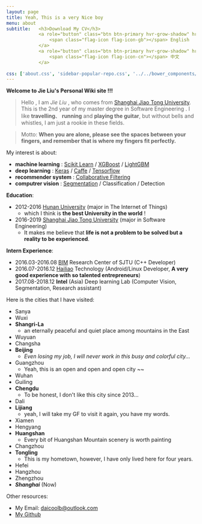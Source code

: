 ```yaml
---
layout: page
title: Yeah, This is a very Nice boy 
menu: about
subtitle:   <h3>Download My CV</h3>
            <a role="button" class="btn btn-primary hvr-grow-shadow" href="/assets/files/Beili_CV.pdf" target="_blanks">
                <span class="flag-icon flag-icon-gb"></span> English
            </a>
            <a role="button" class="btn btn-primary hvr-grow-shadow" href="/assets/files/Beili_CV_CN.pdf" target="_blanks">
                <span class="flag-icon flag-icon-cn"></span> 中文
            </a>
                            
css: ['about.css', 'sidebar-popular-repo.css', '../../bower_components/flag-icon-css/css/flag-icon.min.css']
---
```


**Welcome to Jie Liu's Personal Wiki site !!!**

> Hello , I am _Jie Liu_ , who comes from [Shanghai Jiao Tong University](http://www.sjtu.edu.cn/). This is the 2nd year of my master degree in Software Engineering . I like **travelling**、 **running** and **playing the guitar**, but without bells and whistles, I am just a rookie in these fields.

>  Motto: **When you are alone, please see the spaces between your fingers, and remember that is where my fingers fit perfectly.**

My interest is about:

- **machine learning** : [Scikit Learn](http://scikit-learn.org/stable/) / [XGBoost](https://xgboost.readthedocs.io/en/latest/) / [LightGBM](https://github.com/Microsoft/LightGBM)
- **deep learning** : [Keras](https://keras-cn.readthedocs.io/) / [Caffe](http://caffe.berkeleyvision.org/tutorial/) / [Tensorflow](www.tensorflow.org/)
- **recommender system** :  [Collaborative Filtering](https://github.com/benfred/implicit)
- **computrer vision** : [Segmentation](http://blog.qure.ai/notes/semantic-segmentation-deep-learning-review) / Classification / Detection

**Education**:

 - 2012-2016 [Hunan University](http://www.hnu.edu.cn/) (major in The Internet of Things)
    - which I think is **the best University in the world** !
 - 2016-2019 [Shanghai Jiao Tong University](http://www.sjtu.edu.cn/) (major in Software Engineering)
    - It makes me believe that **life is not a problem to be solved but a reality to be experienced**.

**Intern Experience**:

  - 2016.03-2016.08 [BIM](http://bim.sjtu.edu.cn/) Research Center of SJTU (C++ Developer)
  - 2016.07-2016.12 [Hailiao](http://ihailiao.com/) Technology (Android/Linux Developer, **A very good experience with so talented entrepreneurs**)
  - 2017.08-2018.12 **Intel** (Asia) Deep learning Lab (Computer Vision, Segmentation, Research assistant)

Here is the cities that I have visited:

- Sanya
- Wuxi
- **Shangri-La**
    - an eternally peaceful and quiet place among mountains in the East
- Wuyuan
- Changsha
- **Beijing**
    - _Even losing my job, I will never work in this busy and colorful city..._
- Guangzhou
    - Yeah, this is an open and open and open city ~~
- Wuhan
- Guiling
- **Chengdu**
    - To be honest, I don't like this city since 2013...
- Dali
- **Lijiang**
    - yeah, I will take my GF to visit it again, you have my words. 
- Xiamen
- Hengyang
- **Huangshan** 
    - Every bit of Huangshan Mountain scenery is worth painting
- Changzhou
- **Tongling**
    - This is my hometown, however, I have only lived here for four years.
- Hefei
- Hangzhou
- Zhengzhou
- _**Shanghai**_ (Now)

Other resources:

- My Email: daicoolb@outlook.com
- [My Github](https://github.com/daicoolb)
